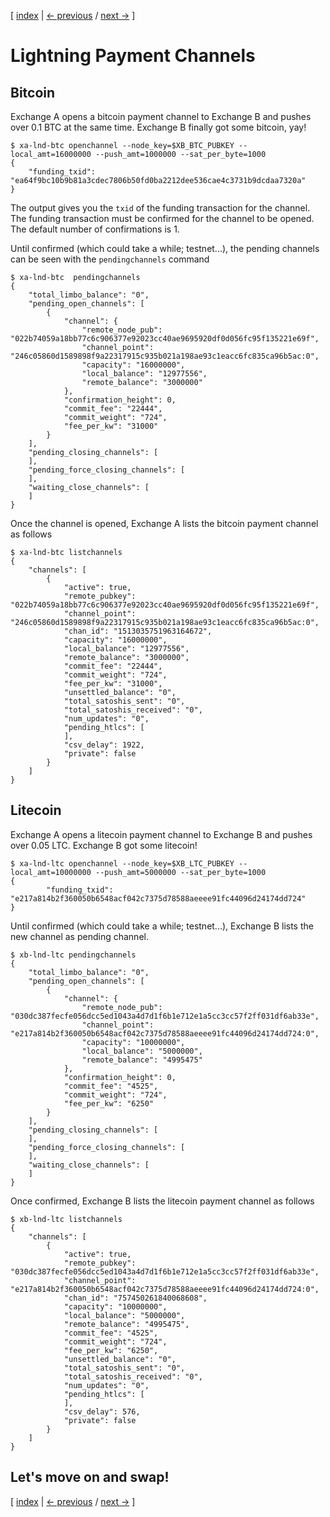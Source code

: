 [ [index](/README.md) | [<- previous](/LIGHTNING-02-connect.md) / [next ->](/LIGHTNING-04-swap.md) ]

# Lightning Payment Channels

## Bitcoin

Exchange A opens a bitcoin payment channel to Exchange B and pushes over 0.1 BTC at the same time. Exchange B finally got some bitcoin, yay!

```shell
$ xa-lnd-btc openchannel --node_key=$XB_BTC_PUBKEY --local_amt=16000000 --push_amt=1000000 --sat_per_byte=1000
{
	"funding_txid": "ea64f9bc10b9b81a3cdec7806b50fd0ba2212dee536cae4c3731b9dcdaa7320a"
}

```

The output gives you the `txid` of the funding transaction for the channel. The funding transaction must be confirmed for the channel to be opened. The default number of confirmations is 1.

Until confirmed (which could take a while; testnet...), the pending channels can be seen with the `pendingchannels` command

```shell
$ xa-lnd-btc  pendingchannels
{
    "total_limbo_balance": "0",
    "pending_open_channels": [
        {
            "channel": {
                "remote_node_pub": "022b74059a18bb77c6c906377e92023cc40ae9695920df0d056fc95f135221e69f",
                "channel_point": "246c05860d1589898f9a22317915c935b021a198ae93c1eacc6fc835ca96b5ac:0",
                "capacity": "16000000",
                "local_balance": "12977556",
                "remote_balance": "3000000"
            },
            "confirmation_height": 0,
            "commit_fee": "22444",
            "commit_weight": "724",
            "fee_per_kw": "31000"
        }
    ],
    "pending_closing_channels": [
    ],
    "pending_force_closing_channels": [
    ],
    "waiting_close_channels": [
    ]
}
```

Once the channel is opened, Exchange A lists the bitcoin payment channel as follows

```shell
$ xa-lnd-btc listchannels
{
    "channels": [
        {
            "active": true,
            "remote_pubkey": "022b74059a18bb77c6c906377e92023cc40ae9695920df0d056fc95f135221e69f",
            "channel_point": "246c05860d1589898f9a22317915c935b021a198ae93c1eacc6fc835ca96b5ac:0",
            "chan_id": "1513035751963164672",
            "capacity": "16000000",
            "local_balance": "12977556",
            "remote_balance": "3000000",
            "commit_fee": "22444",
            "commit_weight": "724",
            "fee_per_kw": "31000",
            "unsettled_balance": "0",
            "total_satoshis_sent": "0",
            "total_satoshis_received": "0",
            "num_updates": "0",
            "pending_htlcs": [
            ],
            "csv_delay": 1922,
            "private": false
        }
    ]
}
```



## Litecoin

Exchange A opens a litecoin payment channel to Exchange B and pushes over 0.05 LTC. Exchange B got some litecoin!

```shell
$ xa-lnd-ltc openchannel --node_key=$XB_LTC_PUBKEY --local_amt=10000000 --push_amt=5000000 --sat_per_byte=1000
{
        "funding_txid": "e217a814b2f360050b6548acf042c7375d78588aeeee91fc44096d24174dd724"
}
```

Until confirmed (which could take a while; testnet...), Exchange B lists the new channel as pending channel.
```shell
$ xb-lnd-ltc pendingchannels
{
    "total_limbo_balance": "0",
    "pending_open_channels": [
        {
            "channel": {
                "remote_node_pub": "030dc387fecfe056dcc5ed1043a4d7d1f6b1e712e1a5cc3cc57f2ff031df6ab33e",
                "channel_point": "e217a814b2f360050b6548acf042c7375d78588aeeee91fc44096d24174dd724:0",
                "capacity": "10000000",
                "local_balance": "5000000",
                "remote_balance": "4995475"
            },
            "confirmation_height": 0,
            "commit_fee": "4525",
            "commit_weight": "724",
            "fee_per_kw": "6250"
        }
    ],
    "pending_closing_channels": [
    ],
    "pending_force_closing_channels": [
    ],
    "waiting_close_channels": [
    ]
}
```

Once confirmed, Exchange B lists the litecoin payment channel as follows
```shell
$ xb-lnd-ltc listchannels
{
    "channels": [
        {
            "active": true,
            "remote_pubkey": "030dc387fecfe056dcc5ed1043a4d7d1f6b1e712e1a5cc3cc57f2ff031df6ab33e",
            "channel_point": "e217a814b2f360050b6548acf042c7375d78588aeeee91fc44096d24174dd724:0",
            "chan_id": "757450261840068608",
            "capacity": "10000000",
            "local_balance": "5000000",
            "remote_balance": "4995475",
            "commit_fee": "4525",
            "commit_weight": "724",
            "fee_per_kw": "6250",
            "unsettled_balance": "0",
            "total_satoshis_sent": "0",
            "total_satoshis_received": "0",
            "num_updates": "0",
            "pending_htlcs": [
            ],
            "csv_delay": 576,
            "private": false
        }
    ]
}
```

## Let's move on and swap!

[ [index](/README.md) | [<- previous](/LIGHTNING-02-connect.md) / [next ->](/LIGHTNING-04-swap.md) ]
